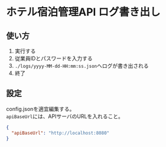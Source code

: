 # ホテル宿泊管理API ログ書き出し

## 使い方

1. 実行する
2. 従業員IDとパスワードを入力する
3. `./logs/yyyy-MM-dd-HH:mm:ss.json`へログが書き出される
4. 終了

## 設定

config.jsonを適宜編集する。  
`apiBaseUrl`には、APIサーバのURLを入れること。

```json
{
  "apiBaseUrl": "http://localhost:8080"
}
```
